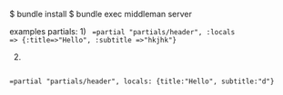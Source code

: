 $ bundle install
$ bundle exec middleman server

examples partials:
1) 
<code>
=partial "partials/header", :locals => {:title=>"Hello", :subtitle =>"hkjhk"}
</code>

2)
<code>
=partial "partials/header", locals: {title:"Hello", subtitle:"d"}
</code>